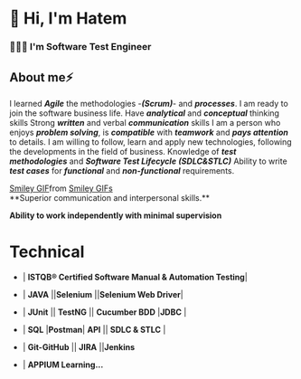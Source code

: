 # 👋 Hi, I'm Hatem 

### 👨🏻‍💻 I'm Software Test Engineer 

## About me⚡

I learned ***Agile*** the methodologies -***(Scrum)***- and ***processes***. I am ready to join the software business life.
Have ***analytical*** and ***conceptual*** thinking skills
Strong ***written*** and verbal ***communication*** skills
I am a person who enjoys ***problem solving***, is  ***compatible*** with  ***teamwork*** and  ***pays attention*** to details.
I am willing to follow, learn and apply new technologies, following the developments in the field of business.
Knowledge of  ***test methodologies*** and  ***Software Test Lifecycle*** ***(SDLC&STLC)***
Ability to write ***test cases*** for ***functional*** and ***non-functional*** requirements.

<div class="tenor-gif-embed" data-postid="25348437" data-share-method="host" data-aspect-ratio="1" data-width="100%"><a href="https://tenor.com/view/smiley-gif-25348437">Smiley GIF</a>from <a href="https://tenor.com/search/smiley-gifs">Smiley GIFs</a></div> <script type="text/javascript" async src="https://tenor.com/embed.js"></script> **Superior communication and interpersonal skills.**

**Ability to work independently with minimal supervision**


  
  # Technical
  
* | **ISTQB® Certified Software Manual & Automation Testing**|

* | **JAVA** ||**Selenium** ||**Selenium Web Driver**|

* | **JUnit** || **TestNG** || **Cucumber BDD** |**JDBC** |

* | **SQL** |**Postman**| **API** || **SDLC & STLC** |

* | **Git-GitHub** || **JIRA** ||**Jenkins** 

* | **APPIUM Learning...** 

